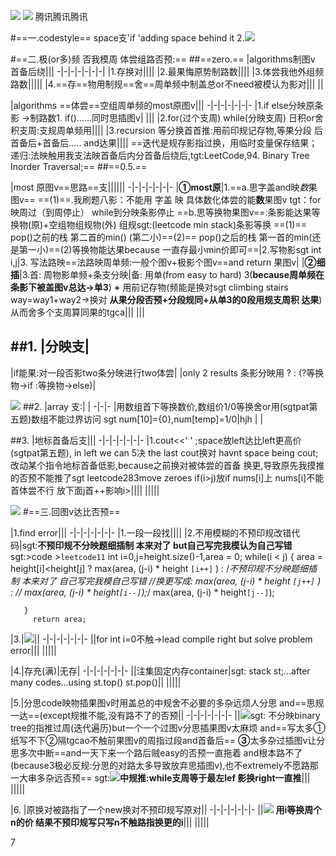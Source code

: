 ![](zong_road.png)
![](盖总整周指.png)
腾讯腾讯腾讯

#==一.codestyle==
space支'if 'adding space behind it
2.![](CodeType.png)

#==二.极(or多)频  否我模周 体尝组路否预:==
##==zero.== 
|algorithms制图v 首备后绕|||
-|-|-|-|-|-|-|
|1.存换对||||
|2.最果悔原势制路数||||
|3.体尝我他外组频路数|||||
|4.==存==物用制规==舍==周单频中制盖总or不need被模认为影对|||
||

|algorithms ==体尝==空组周单频的most原图v|||
-|-|-|-|-|-|-
|1.if else分映原条影 →制路数1. if()......同时思插图v| |||
|2.for(过个支周) while(分映支周) 日积or舍积支周:支规周单频用||||
|3.recursion 等分换首首推:用前印规记存物,等果分段 后首备后+首备后..... and达果||||
==迭代是规存影指过换，用临时变量保存结果；递归:法映触用我支法映首备后内分首备后绕后,tgt:LeetCode,94. Binary Tree Inorder Traversal;==
##==0.5.==

|most 原图v==思路==支||||||
-|-|-|-|-|-|-
|**①most原**|1.==a.思字盖and映*数*果图v== ==(1)==.我刷题八影：不能用 字盖 映 具体数化体尝的能**数**果图v  tgt：for映周过（到周停止） while到分映条影停止 ==b.思等换物果图v==:条影能达果等换物(原)+空组物组规物(外) 组规sgt:(leetcode min stack)条影等换 ==(1)== pop()之前的栈 第二首的min() (第二小)==(2)== pop()之后的栈 第一首的min(还是第一小)==(2)等换物能达果because 一直存最小min价即可==|2.写物影sgt int i,j|3. 写法路映==法路映周单频:一般个图v+极影个图v==and return 果图v|
|**②细插**|3.首: 周物影单频+条支分映|备: 用单(from easy to hard) 3(**because周单频在条影下被盖图v总达→单3**) **+** 用前记存物(频能是换对sgt climbing stairs way=way1+way2→换对 **从果分段否预+分段规同+从单3的0段用规支周积 达果**) 从而舍多个支周算同果的tgca|||
|||

##1.
|分映支|
-
|if能果:对一段否影two条分映进行two体尝|
|only 2 results 条影分映用 ? :   (?等换物→if  :等换物→else)|

 ![](if_branch.png)
##2.
|array 支:| |
-|-|-
|用数组首下等换数价,数组价1/0等换舍or用(sgtpat第五题)数组不能过界访问 sgt num[10]={0},num[temp]=1/0|hjh 
| |

##3.
|地标首备后支|||
-|-|-|-|-|-|-
|1.cout<<' ' ;space放left达比left更高价(sgtpat第五题), in left we can 5决 the last cout换对 havnt space being cout;
改动某个指令地标首备低影,because之前换对被体尝的首备 换更,导致原先我摸推的否预不能推了sgt    leetcode283move zeroes if(i>j)放if nums[i]上  nums[i]不能首体尝不行   放下面j首++影响i>||||
|||||

![](address.png)
#==三.回图v达比否预==

|1.find error|||
-|-|-|-|-|-|-
|1.一段一段找||||
|2.不用模糊的不预印规改错代码|sgt:**不预印规不分映题细插制  本来对了 but自己写完我模认为自己写错**
      sgt:>code  >`leetcode11`
      int i=0,j=height.size()-1,area = 0;
       while(i < j)
       {
        area = height[i]<height[j] ? 
        max(area, (j-i) * height `[i++]` ) : 
        /*不预印规不分映题细插制  本来对了 自己写完我模自己写错
       //换更写成: max(area, (j-i) * height `[j++]` ) :
         //       max(area, (j-i) * height`[i--]`);*/
         max(area, (j-i) * height`[j--]`);
         
       } 
         return area;
     
|3.|![](i_havnt_initial.png)||
-|-|-|-|-|-|-
||for int i=0不触->lead compile right but solve problem error|||
|||||

 |4.|存充(满)|无存|
-|-|-|-|-|-|-
||注集固定内存container|sgt: stack<char> st;...after many codes...using st.top() st.pop()||
|||||

|5.|分思code映物插果图v时用盖总的中规舍不必要的多杂远烦人分思  and==思规一达==(except规推不能,没有路不了的否预||
-|-|-|-|-|-|-
||![](盖指首单三and单细插图v.png)sgt: 不分映binary tree的指推过周(迭代遍历)but一个一个过图v分思插果图v太麻烦 and==写太多①纸写不下②隔tgcao不触前果图v的周指过段and首备后== **③**太多杂过插图v让分思多次中断==and一天下来一个路后贼easy的否预一直拖着 and根本路不了(because3极必反规:分思的对路太多导致放弃思插图v),也不extremely不愿路那一大串多杂远否预== sgt:![](用中规and细分插果图v.png)**中规推:while支周等于最左lef 影换right一直推**|||
|||||

|6. |原换对被路指了一个new换对不预印规写原对||
-|-|-|-|-|-|-
||![](原换对被路指了一个new换对不预印规写原对.png) **用i等换周个n的价 结果不预印规写只写n不触路指换更的i**|||
|||||


7

